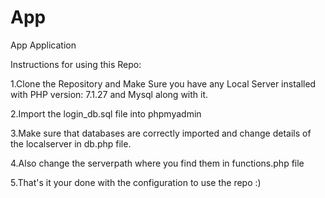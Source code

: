 # App

App Application 

Instructions for using this Repo:

1.Clone the Repository and Make Sure you have any Local Server installed with PHP version: 7.1.27 and Mysql along with it.

2.Import the login_db.sql file into phpmyadmin

3.Make sure that databases are correctly imported and change details of the localserver in db.php file.

4.Also change the serverpath where you find them in functions.php file

5.That's it your done with the configuration to use the repo :)

